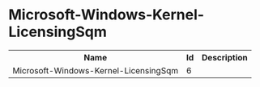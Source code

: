 # Microsoft-Windows-Kernel-LicensingSqm

<table>
<colgroup><col/><col/><col/></colgroup>
<tr><th>Name</th><th>Id</th><th>Description</th></tr>
<tr><td>Microsoft-Windows-Kernel-LicensingSqm</td><td>6</td><td></td></tr>
</table>
